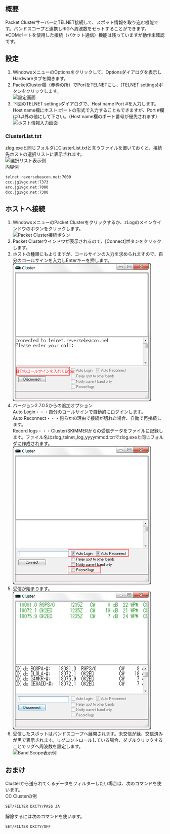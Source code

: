 ## 概要
Packet ClusterサーバーにTELNET接続して、スポット情報を取り込む機能です。バンドスコープと連携しRIGへ周波数をセットすることができます。  
※COMポートを使用した接続（パケット通信）機能は残っていますが動作未確認です。

## 設定
1. WindowsメニューのOptionsをクリックして、Optionsダイアログを表示しHardwareタブを開きます。
1. PacketCluster欄（赤枠の所）でPortをTELNETにし、[TELNET settings]ボタンをクリックします。  
![設定画面](https://raw.githubusercontent.com/jr8ppg/zLog/images/cluster01.png)
1. 下図のTELNET settingsダイアログで、Host name Port #を入力します。Host name欄にホスト:ポートの形式で入力することもできますが、Port #欄は0以外の値にして下さい。（Host name欄のポート番号が優先されます）  
![ホスト情報入力画面](https://raw.githubusercontent.com/jr8ppg/zLog/images/cluster02.png)  

### ClusterList.txt
zlog.exeと同じフォルダにClusterList.txtと言うファイルを置いておくと、接続先ホストの選択リストに表示されます。  
![選択リスト表示例](https://raw.githubusercontent.com/jr8ppg/zLog/images/cluster03.png)  
内容例
~~~
telnet.reversebeacon.net:7000
ccc.jg1vgx.net:7373
arc.jg1vgx.net:7000
dxc.jg1vgx.net:7300
~~~

## ホストへ接続
1. WindowsメニューのPacket Clusterをクリックするか、zLogのメインウインドウのボタンをクリックします。  
![Packet Cluster接続ボタン](https://raw.githubusercontent.com/jr8ppg/zLog/images/cluster04.png)
1. Packet Clusterウインドウが表示されるので、[Connect]ボタンをクリックします。
1. ホストの種類にもよりますが、コールサインの入力を求められますので、自分のコールサインを入力しEnterキーを押します。  
![Packet Clusterウインドウ](https://raw.githubusercontent.com/jr8ppg/zLog/images/cluster05.png)
1. バージョン2.7.0.5からの追加オプション  
Auto Login・・・自分のコールサインで自動的にログインします。  
Auto Reconnect・・・何らかの理由で接続が切れた場合、自動で再接続します。  
Record logs・・・Cluster/SKIMMERからの受信データをファイルに記録します。ファイル名はzlog_telnet_log_yyyymmdd.txtでzlog.exeと同じフォルダに作成されます。  
![Packet Clusterウインドウ](https://raw.githubusercontent.com/jr8ppg/zLog/images/cluster08.png)
1. 受信が始まります。  
![Packet Clusterウインドウ](https://raw.githubusercontent.com/jr8ppg/zLog/images/cluster06.png)
1. 受信したスポットはバンドスコープへ展開されます。未交信が緑、交信済みが黒で表示されます。リグコントロールしている場合、ダブルクリックすることでリグへ周波数を設定します。  
![Band Scope表示例](https://raw.githubusercontent.com/jr8ppg/zLog/images/cluster07.png)

## おまけ
Clusterから送られてくるデータをフィルターしたい場合は、次のコマンドを使います。  
CC Clusterの例
~~~
SET/FILTER DXCTY/PASS JA
~~~

解除するには次のコマンドを使います。
~~~
SET/FILTER DXCTY/OFF
~~~

